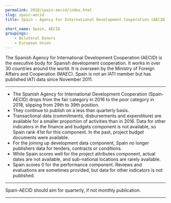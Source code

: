 ```yaml
---
permalink: 2018/spain-aecid/index.html
slug: spain-aecid
title: Spain – Agency for International Development Cooperation (AECID)

short_name: Spain, AECID
groupings:
    - Bilateral Donors
    - European Union
---
```


The Spanish Agency for International Development Cooperation (AECID) is the executive body for Spanish development cooperation. It works in over 30 countries around the world. It is overseen by the Ministry of Foreign Affairs and Cooperation (MAEC). Spain is not an IATI member but has published IATI data since November 2011.

---

- The Spanish Agency for International Development Cooperation (Spain-AECID) drops from the fair category in 2016 to the poor category in 2018, slipping from 29th to 39th position.
- They continue to publish on a less than quarterly basis.
- Transactional data (commitments, disbursements and expenditure) are available for a smaller proportion of activities than in 2016. Data for other indicators in the finance and budgets component is not available, so Spain rank 41st for this component. In the past, project budget documents were available.
- For the joining up development data component, Spain no longer publishers data for tenders, contracts or conditions.
- While Spain scores well for the project attributes component, actual dates are not available, and sub-national locations are rarely available.
- Spain scores 0 for the performance component. Reviews and evaluations are sometimes provided, but data for other indicators is not published.

---

Spain-AECID should aim for quarterly, if not monthly publication.

---
